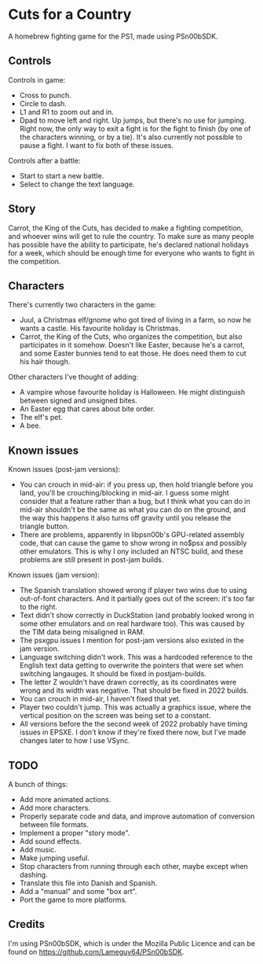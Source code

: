 # Cuts for a Country

A homebrew fighting game for the PS1, made using PSn00bSDK.

## Controls
Controls in game:
- Cross to punch.
- Circle to dash.
- L1 and R1 to zoom out and in.
- Dpad to move left and right. Up jumps, but there's no use for jumping.
Right now, the only way to exit a fight is for the fight to finish (by one of the characters winning, or by a tie). It's also currently not possible to pause a fight. I want to fix both of these issues.

Controls after a battle:
- Start to start a new battle.
- Select to change the text language.

## Story
Carrot, the King of the Cuts, has decided to make a fighting competition, and whoever wins will get to rule the country. To make sure as many people has possible have the ability to participate, he's declared national holidays for a week, which should be enough time for everyone who wants to fight in the competition.

## Characters
There's currently two characters in the game:
- Juul, a Christmas elf/gnome who got tired of living in a farm, so now he wants a castle. His favourite holiday is Christmas.
- Carrot, the King of the Cuts, who organizes the competition, but also participates in it somehow. Doesn't like Easter, because he's a carrot, and some Easter bunnies tend to eat those. He does need them to cut his hair though.

Other characters I've thought of adding:
- A vampire whose favourite holiday is Halloween. He might distinguish between signed and unsigned bites.
- An Easter egg that cares about bite order.
- The elf's pet.
- A bee.

## Known issues

Known issues (post-jam versions):
- You can crouch in mid-air: if you press up, then hold triangle before you land, you'll be crouching/blocking in mid-air. I guess some might consider that a feature rather than a bug, but I think what you can do in mid-air shouldn't be the same as what you can do on the ground, and the way this happens it also turns off gravity until you release the triangle button.
- There are problems, apparently in libpsn00b's GPU-related assembly code, that can cause the game to show wrong in no$psx and possibly other emulators. This is why I ony included an NTSC build, and these problems are still present in post-jam builds.


Known issues (jam version):
- The Spanish translation showed wrong if player two wins due to using out-of-font characters. And it partially goes out of the screen: it's too far to the right. 
- Text didn't show correctly in DuckStation (and probably looked wrong in some other emulators and on real hardware too). This was caused by the TIM data being misaligned in RAM.
- The psxgpu issues I mention for post-jam versions also existed in the jam version.
- Language switching didn't work. This was a hardcoded reference to the English text data getting to overwrite the pointers that were set when switching langauges. It should be fixed in postjam-builds.
- The letter Z wouldn't have drawn correctly, as its coordinates were wrong and its width was negative. That should be fixed in 2022 builds.
- You can crouch in mid-air, I haven't fixed that yet.
- Player two couldn't jump. This was actually a graphics issue, where the vertical position on the screen was being set to a constant.
- All versions before the the second week of 2022 probably have timing issues in EPSXE. I don't know if they're fixed there now, but I've made changes later to how I use VSync.

## TODO
A bunch of things:
- Add more animated actions.
- Add more characters.
- Properly separate code and data, and improve automation of conversion between file formats.
- Implement a proper "story mode".
- Add sound effects.
- Add music.
- Make jumping useful.
- Stop characters from running through each other, maybe except when dashing.
- Translate this file into Danish and Spanish.
- Add a "manual" and some "box art".
- Port the game to more platforms.

## Credits
I'm using PSn00bSDK, which is under the Mozilla Public Licence and can be found on <https://github.com/Lameguy64/PSn00bSDK>.
